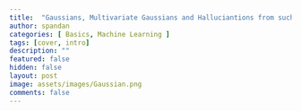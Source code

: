 ```yaml
---
title:  "Gaussians, Multivariate Gaussians and Halluciantions from such distributions"
author: spandan
categories: [ Basics, Machine Learning ]
tags: [cover, intro]
description: ""
featured: false
hidden: false
layout: post
image: assets/images/Gaussian.png
comments: false
---
```

